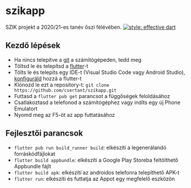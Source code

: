 # szikapp

SZIK projekt a 2020/21-es tanév őszi félévében.
[![style: effective dart](https://img.shields.io/badge/style-effective_dart-40c4ff.svg)](https://pub.dev/packages/effective_dart)

## Kezdő lépések

- Ha nincs telepítve a [git](https://git-scm.com/downloads) a számítógépeden, tedd meg
- Töltsd le és telepítsd a [flutter](https://flutter.dev/docs/get-started/install/windows)-t
- Tölts le és telepíts egy IDE-t (Visual Studio Code vagy Android Studio), [konfiguráld](https://flutter.dev/docs/get-started/editor) hozzá a flutter-t
- Klónozd le ezt a repository-t: ```git clone https://github.com/csertant/szikapp.git```
- Futtasd a ```flutter pub get``` parancsot a függőségek feloldásához
- Csatlakoztasd a telefonod a számítógéphez vagy indíts egy új Phone Emulatort
- Nyomd meg az F5-öt az app futtatásához

## Fejlesztői parancsok

- ```flutter pub run build_runner build```: elkészíti a legenerálandó forráskódfájlokat
- ```flutter build appbundle```: elkészíti a Google Play Storeba feltölthető Appbundle fájlt
- ```flutter build apk```: elkészíti az androidos telefonra telepíthető APK-t
- ```flutter run```: elkészíti és futtatja az Appot egy megfelelő eszközön